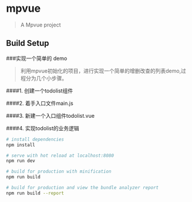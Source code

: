 # mpvue

> A Mpvue project

## Build Setup
 


###实现一个简单的	demo

>利用mpvue初始化的项目，进行实现一个简单的增删改查的列表demo,过程分为几个小步骤。

####1. 创建一个todolist组件

####2. 着手入口文件main.js

####3. 新建一个入口组件todolist.vue

####4. 实现todolist的业务逻辑

``` bash
# install dependencies
npm install

# serve with hot reload at localhost:8080
npm run dev

# build for production with minification
npm run build

# build for production and view the bundle analyzer report
npm run build --report
```
